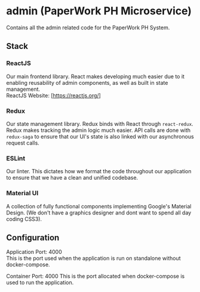 # admin (PaperWork PH Microservice) 
Contains all the admin related code for the PaperWork PH System.

## Stack
### ReactJS
Our main frontend library. React makes developing much easier due to it enabling reusability of admin components, as well as built in state management.  
ReactJS Website: [https://reactjs.org/]

### Redux
Our state management library. Redux binds with React through `react-redux`. Redux makes tracking the admin logic much easier. API calls are done with `redux-saga` to ensure that our UI's state is also linked with our asynchronous request calls.

### ESLint
Our linter. This dictates how we format the code throughout our application to ensure that we have a clean and unified codebase.

### Material UI
A collection of fully functional components implementing Google's Material Design. (We don't have a graphics designer and dont want to spend all day coding CSS3).

## Configuration
Application Port: 4000  
This is the port used when the application is run on standalone without docker-compose.

Container Port: 4000
This is the port allocated when docker-compose is used to run the application.
